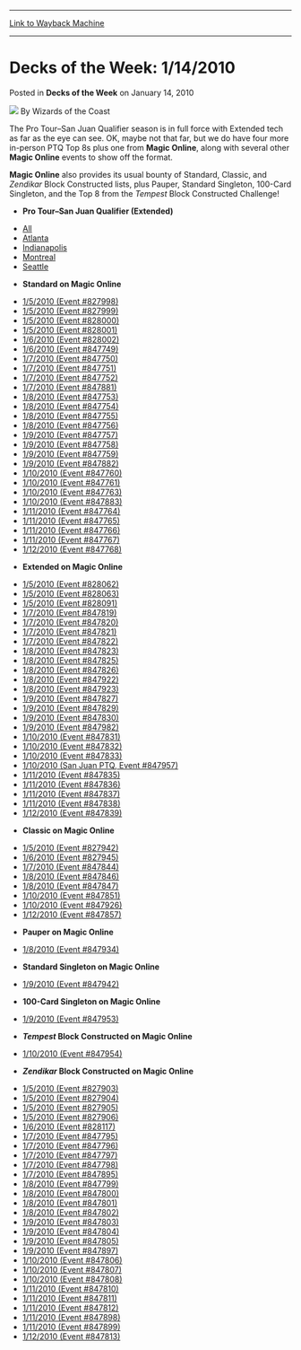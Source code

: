 
---
[Link to Wayback Machine](https://web.archive.org/web/20220119090818/https://magic.wizards.com/en/articles/archive/decks-week/decks-week-1142010-2010-01-14)

[_metadata_:author]:- "Wizards of the Coast"
[_metadata_:description]:- "The Pro Tour–San Juan Qualifier season is in full force with Extended tech as far as the eye can see. OK, maybe not that far, but we do have four more in-person PTQ Top 8s plus one from Magic Online, along with several other Magic Online events to show off the format."
[_metadata_:generator]:- "Drupal 7 (http://drupal.org)"
[_metadata_:node]:- "600361"
[_metadata_:publish_date]:- "2010-01-14"
[_metadata_:source]:- "div-main-content"
[_metadata_:title]:- "Decks of the Week: 1/14/2010"
[_metadata_:wayback_capture_timestamp]:- "2022-01-19 09:08:18"
[_metadata_:wayback_raw_url]:- "https://web.archive.org/web/20220119090818id_/https://magic.wizards.com/en/articles/archive/decks-week/decks-week-1142010-2010-01-14"
[_metadata_:wayback_url]:- "https://magic.wizards.com/en/articles/archive/decks-week/decks-week-1142010-2010-01-14"
---


Decks of the Week: 1/14/2010
============================



 Posted in **Decks of the Week**
 on January 14, 2010 






![](https://media.magic.wizards.com/styles/auth_small/public/images/person/wizards_author.jpg)
By Wizards of the Coast











The Pro Tour–San Juan Qualifier season is in full force with Extended tech as far as the eye can see. OK, maybe not that far, but we do have four more in-person PTQ Top 8s plus one from **Magic Online**, along with several other **Magic Online** events to show off the format. 

**Magic Online** also provides its usual bounty of Standard, Classic, and *Zendikar* Block Constructed lists, plus Pauper, Standard Singleton, 100-Card Singleton, and the Top 8 from the *Tempest* Block Constructed Challenge!

* **Pro Tour–San Juan Qualifier (Extended)**
+ [All](/en/events/coverage/pro-tour%E2%80%93san-juan-extended-qualifier-season-top-8-decklists)
+ [Atlanta](/en/articles/archive/event-coverage/pro-tour%E2%80%93san-juan-extended-qualifier-season-top-8-decklists-2010-0-0)
+ [Indianapolis](/en/articles/archive/event-coverage/pro-tour%E2%80%93san-juan-extended-qualifier-season-top-8-decklists-2010-0-3)
+ [Montreal](/en/articles/archive/event-coverage/pro-tour%E2%80%93san-juan-extended-qualifier-season-top-8-decklists-2010-0-2)
+ [Seattle](/en/articles/archive/event-coverage/pro-tour%E2%80%93san-diego-qualifying-season-top-8-decklists-2010-01-13)

* **Standard on Magic Online**
+ [1/5/2010 (Event #827998)](http://archive.wizards.com/Magic/Digital/MagicOnlineTourn.aspx?x=mtg/digital/magiconline/tourn/827998)
+ [1/5/2010 (Event #827999)](http://archive.wizards.com/Magic/Digital/MagicOnlineTourn.aspx?x=mtg/digital/magiconline/tourn/827999)
+ [1/5/2010 (Event #828000)](http://archive.wizards.com/Magic/Digital/MagicOnlineTourn.aspx?x=mtg/digital/magiconline/tourn/828000)
+ [1/5/2010 (Event #828001)](http://archive.wizards.com/Magic/Digital/MagicOnlineTourn.aspx?x=mtg/digital/magiconline/tourn/828001)
+ [1/6/2010 (Event #828002)](http://archive.wizards.com/Magic/Digital/MagicOnlineTourn.aspx?x=mtg/digital/magiconline/tourn/828002)
+ [1/6/2010 (Event #847749)](http://archive.wizards.com/Magic/Digital/MagicOnlineTourn.aspx?x=mtg/digital/magiconline/tourn/847749)
+ [1/7/2010 (Event #847750)](http://archive.wizards.com/Magic/Digital/MagicOnlineTourn.aspx?x=mtg/digital/magiconline/tourn/847750)
+ [1/7/2010 (Event #847751)](http://archive.wizards.com/Magic/Digital/MagicOnlineTourn.aspx?x=mtg/digital/magiconline/tourn/847751)
+ [1/7/2010 (Event #847752)](http://archive.wizards.com/Magic/Digital/MagicOnlineTourn.aspx?x=mtg/digital/magiconline/tourn/847752)
+ [1/7/2010 (Event #847881)](http://archive.wizards.com/Magic/Digital/MagicOnlineTourn.aspx?x=mtg/digital/magiconline/tourn/847881)
+ [1/8/2010 (Event #847753)](http://archive.wizards.com/Magic/Digital/MagicOnlineTourn.aspx?x=mtg/digital/magiconline/tourn/847753)
+ [1/8/2010 (Event #847754)](http://archive.wizards.com/Magic/Digital/MagicOnlineTourn.aspx?x=mtg/digital/magiconline/tourn/847754)
+ [1/8/2010 (Event #847755)](http://archive.wizards.com/Magic/Digital/MagicOnlineTourn.aspx?x=mtg/digital/magiconline/tourn/847755)
+ [1/8/2010 (Event #847756)](http://archive.wizards.com/Magic/Digital/MagicOnlineTourn.aspx?x=mtg/digital/magiconline/tourn/847756)
+ [1/9/2010 (Event #847757)](http://archive.wizards.com/Magic/Digital/MagicOnlineTourn.aspx?x=mtg/digital/magiconline/tourn/847757)
+ [1/9/2010 (Event #847758)](http://archive.wizards.com/Magic/Digital/MagicOnlineTourn.aspx?x=mtg/digital/magiconline/tourn/847758)
+ [1/9/2010 (Event #847759)](http://archive.wizards.com/Magic/Digital/MagicOnlineTourn.aspx?x=mtg/digital/magiconline/tourn/847759)
+ [1/9/2010 (Event #847882)](http://archive.wizards.com/Magic/Digital/MagicOnlineTourn.aspx?x=mtg/digital/magiconline/tourn/847882)
+ [1/10/2010 (Event #847760)](http://archive.wizards.com/Magic/Digital/MagicOnlineTourn.aspx?x=mtg/digital/magiconline/tourn/847760)
+ [1/10/2010 (Event #847761)](http://archive.wizards.com/Magic/Digital/MagicOnlineTourn.aspx?x=mtg/digital/magiconline/tourn/847761)
+ [1/10/2010 (Event #847763)](http://archive.wizards.com/Magic/Digital/MagicOnlineTourn.aspx?x=mtg/digital/magiconline/tourn/847763)
+ [1/10/2010 (Event #847883)](http://archive.wizards.com/Magic/Digital/MagicOnlineTourn.aspx?x=mtg/digital/magiconline/tourn/847883)
+ [1/11/2010 (Event #847764)](http://archive.wizards.com/Magic/Digital/MagicOnlineTourn.aspx?x=mtg/digital/magiconline/tourn/847764)
+ [1/11/2010 (Event #847765)](http://archive.wizards.com/Magic/Digital/MagicOnlineTourn.aspx?x=mtg/digital/magiconline/tourn/847765)
+ [1/11/2010 (Event #847766)](http://archive.wizards.com/Magic/Digital/MagicOnlineTourn.aspx?x=mtg/digital/magiconline/tourn/847766)
+ [1/11/2010 (Event #847767)](http://archive.wizards.com/Magic/Digital/MagicOnlineTourn.aspx?x=mtg/digital/magiconline/tourn/847767)
+ [1/12/2010 (Event #847768)](http://archive.wizards.com/Magic/Digital/MagicOnlineTourn.aspx?x=mtg/digital/magiconline/tourn/847768)

* **Extended on Magic Online**
+ [1/5/2010 (Event #828062)](http://archive.wizards.com/Magic/Digital/MagicOnlineTourn.aspx?x=mtg/digital/magiconline/tourn/828062)
+ [1/5/2010 (Event #828063)](http://archive.wizards.com/Magic/Digital/MagicOnlineTourn.aspx?x=mtg/digital/magiconline/tourn/828063)
+ [1/5/2010 (Event #828091)](http://archive.wizards.com/Magic/Digital/MagicOnlineTourn.aspx?x=mtg/digital/magiconline/tourn/828091)
+ [1/7/2010 (Event #847819)](http://archive.wizards.com/Magic/Digital/MagicOnlineTourn.aspx?x=mtg/digital/magiconline/tourn/847819)
+ [1/7/2010 (Event #847820)](http://archive.wizards.com/Magic/Digital/MagicOnlineTourn.aspx?x=mtg/digital/magiconline/tourn/847820)
+ [1/7/2010 (Event #847821)](http://archive.wizards.com/Magic/Digital/MagicOnlineTourn.aspx?x=mtg/digital/magiconline/tourn/847821)
+ [1/7/2010 (Event #847822)](http://archive.wizards.com/Magic/Digital/MagicOnlineTourn.aspx?x=mtg/digital/magiconline/tourn/847822)
+ [1/8/2010 (Event #847823)](http://archive.wizards.com/Magic/Digital/MagicOnlineTourn.aspx?x=mtg/digital/magiconline/tourn/847823)
+ [1/8/2010 (Event #847825)](http://archive.wizards.com/Magic/Digital/MagicOnlineTourn.aspx?x=mtg/digital/magiconline/tourn/847825)
+ [1/8/2010 (Event #847826)](http://archive.wizards.com/Magic/Digital/MagicOnlineTourn.aspx?x=mtg/digital/magiconline/tourn/847826)
+ [1/8/2010 (Event #847922)](http://archive.wizards.com/Magic/Digital/MagicOnlineTourn.aspx?x=mtg/digital/magiconline/tourn/847922)
+ [1/8/2010 (Event #847923)](http://archive.wizards.com/Magic/Digital/MagicOnlineTourn.aspx?x=mtg/digital/magiconline/tourn/847923)
+ [1/9/2010 (Event #847827)](http://archive.wizards.com/Magic/Digital/MagicOnlineTourn.aspx?x=mtg/digital/magiconline/tourn/847827)
+ [1/9/2010 (Event #847829)](http://archive.wizards.com/Magic/Digital/MagicOnlineTourn.aspx?x=mtg/digital/magiconline/tourn/847829)
+ [1/9/2010 (Event #847830)](http://archive.wizards.com/Magic/Digital/MagicOnlineTourn.aspx?x=mtg/digital/magiconline/tourn/847830)
+ [1/9/2010 (Event #847982)](http://archive.wizards.com/Magic/Digital/MagicOnlineTourn.aspx?x=mtg/digital/magiconline/tourn/847982)
+ [1/10/2010 (Event #847831)](http://archive.wizards.com/Magic/Digital/MagicOnlineTourn.aspx?x=mtg/digital/magiconline/tourn/847831)
+ [1/10/2010 (Event #847832)](http://archive.wizards.com/Magic/Digital/MagicOnlineTourn.aspx?x=mtg/digital/magiconline/tourn/847832)
+ [1/10/2010 (Event #847833)](http://archive.wizards.com/Magic/Digital/MagicOnlineTourn.aspx?x=mtg/digital/magiconline/tourn/847833)
+ [1/10/2010 (San Juan PTQ, Event #847957)](http://archive.wizards.com/Magic/Digital/MagicOnlineTourn.aspx?x=mtg/digital/magiconline/tourn/847957)
+ [1/11/2010 (Event #847835)](http://archive.wizards.com/Magic/Digital/MagicOnlineTourn.aspx?x=mtg/digital/magiconline/tourn/847835)
+ [1/11/2010 (Event #847836)](http://archive.wizards.com/Magic/Digital/MagicOnlineTourn.aspx?x=mtg/digital/magiconline/tourn/847836)
+ [1/11/2010 (Event #847837)](http://archive.wizards.com/Magic/Digital/MagicOnlineTourn.aspx?x=mtg/digital/magiconline/tourn/847837)
+ [1/11/2010 (Event #847838)](http://archive.wizards.com/Magic/Digital/MagicOnlineTourn.aspx?x=mtg/digital/magiconline/tourn/847838)
+ [1/12/2010 (Event #847839)](http://archive.wizards.com/Magic/Digital/MagicOnlineTourn.aspx?x=mtg/digital/magiconline/tourn/847839)

* **Classic on Magic Online**
+ [1/5/2010 (Event #827942)](http://archive.wizards.com/Magic/Digital/MagicOnlineTourn.aspx?x=mtg/digital/magiconline/tourn/827942)
+ [1/6/2010 (Event #827945)](http://archive.wizards.com/Magic/Digital/MagicOnlineTourn.aspx?x=mtg/digital/magiconline/tourn/827945)
+ [1/7/2010 (Event #847844)](http://archive.wizards.com/Magic/Digital/MagicOnlineTourn.aspx?x=mtg/digital/magiconline/tourn/847844)
+ [1/8/2010 (Event #847846)](http://archive.wizards.com/Magic/Digital/MagicOnlineTourn.aspx?x=mtg/digital/magiconline/tourn/847846)
+ [1/8/2010 (Event #847847)](http://archive.wizards.com/Magic/Digital/MagicOnlineTourn.aspx?x=mtg/digital/magiconline/tourn/847847)
+ [1/10/2010 (Event #847851)](http://archive.wizards.com/Magic/Digital/MagicOnlineTourn.aspx?x=mtg/digital/magiconline/tourn/847851)
+ [1/10/2010 (Event #847926)](http://archive.wizards.com/Magic/Digital/MagicOnlineTourn.aspx?x=mtg/digital/magiconline/tourn/847926)
+ [1/12/2010 (Event #847857)](http://archive.wizards.com/Magic/Digital/MagicOnlineTourn.aspx?x=mtg/digital/magiconline/tourn/847857)

* **Pauper on Magic Online**
+ [1/8/2010 (Event #847934)](http://archive.wizards.com/Magic/Digital/MagicOnlineTourn.aspx?x=mtg/digital/magiconline/tourn/847934)

* **Standard Singleton on Magic Online**
+ [1/9/2010 (Event #847942)](http://archive.wizards.com/Magic/Digital/MagicOnlineTourn.aspx?x=mtg/digital/magiconline/tourn/847942)

* **100-Card Singleton on Magic Online**
+ [1/9/2010 (Event #847953)](http://archive.wizards.com/Magic/Digital/MagicOnlineTourn.aspx?x=mtg/digital/magiconline/tourn/847953)

* ***Tempest* Block Constructed on Magic Online**
+ [1/10/2010 (Event #847954)](http://archive.wizards.com/Magic/Digital/MagicOnlineTourn.aspx?x=mtg/digital/magiconline/tourn/847954)

* ***Zendikar* Block Constructed on Magic Online**
+ [1/5/2010 (Event #827903)](http://archive.wizards.com/Magic/Digital/MagicOnlineTourn.aspx?x=mtg/digital/magiconline/tourn/827903)
+ [1/5/2010 (Event #827904)](http://archive.wizards.com/Magic/Digital/MagicOnlineTourn.aspx?x=mtg/digital/magiconline/tourn/827904)
+ [1/5/2010 (Event #827905)](http://archive.wizards.com/Magic/Digital/MagicOnlineTourn.aspx?x=mtg/digital/magiconline/tourn/827905)
+ [1/5/2010 (Event #827906)](http://archive.wizards.com/Magic/Digital/MagicOnlineTourn.aspx?x=mtg/digital/magiconline/tourn/827906)
+ [1/6/2010 (Event #828117)](http://archive.wizards.com/Magic/Digital/MagicOnlineTourn.aspx?x=mtg/digital/magiconline/tourn/828117)
+ [1/7/2010 (Event #847795)](http://archive.wizards.com/Magic/Digital/MagicOnlineTourn.aspx?x=mtg/digital/magiconline/tourn/847795)
+ [1/7/2010 (Event #847796)](http://archive.wizards.com/Magic/Digital/MagicOnlineTourn.aspx?x=mtg/digital/magiconline/tourn/847796)
+ [1/7/2010 (Event #847797)](http://archive.wizards.com/Magic/Digital/MagicOnlineTourn.aspx?x=mtg/digital/magiconline/tourn/847797)
+ [1/7/2010 (Event #847798)](http://archive.wizards.com/Magic/Digital/MagicOnlineTourn.aspx?x=mtg/digital/magiconline/tourn/847798)
+ [1/7/2010 (Event #847895)](http://archive.wizards.com/Magic/Digital/MagicOnlineTourn.aspx?x=mtg/digital/magiconline/tourn/847895)
+ [1/8/2010 (Event #847799)](http://archive.wizards.com/Magic/Digital/MagicOnlineTourn.aspx?x=mtg/digital/magiconline/tourn/847799)
+ [1/8/2010 (Event #847800)](http://archive.wizards.com/Magic/Digital/MagicOnlineTourn.aspx?x=mtg/digital/magiconline/tourn/847800)
+ [1/8/2010 (Event #847801)](http://archive.wizards.com/Magic/Digital/MagicOnlineTourn.aspx?x=mtg/digital/magiconline/tourn/847801)
+ [1/8/2010 (Event #847802)](http://archive.wizards.com/Magic/Digital/MagicOnlineTourn.aspx?x=mtg/digital/magiconline/tourn/847802)
+ [1/9/2010 (Event #847803)](http://archive.wizards.com/Magic/Digital/MagicOnlineTourn.aspx?x=mtg/digital/magiconline/tourn/847803)
+ [1/9/2010 (Event #847804)](http://archive.wizards.com/Magic/Digital/MagicOnlineTourn.aspx?x=mtg/digital/magiconline/tourn/847804)
+ [1/9/2010 (Event #847805)](http://archive.wizards.com/Magic/Digital/MagicOnlineTourn.aspx?x=mtg/digital/magiconline/tourn/847805)
+ [1/9/2010 (Event #847897)](http://archive.wizards.com/Magic/Digital/MagicOnlineTourn.aspx?x=mtg/digital/magiconline/tourn/847897)
+ [1/10/2010 (Event #847806)](http://archive.wizards.com/Magic/Digital/MagicOnlineTourn.aspx?x=mtg/digital/magiconline/tourn/847806)
+ [1/10/2010 (Event #847807)](http://archive.wizards.com/Magic/Digital/MagicOnlineTourn.aspx?x=mtg/digital/magiconline/tourn/847807)
+ [1/10/2010 (Event #847808)](http://archive.wizards.com/Magic/Digital/MagicOnlineTourn.aspx?x=mtg/digital/magiconline/tourn/847808)
+ [1/11/2010 (Event #847810)](http://archive.wizards.com/Magic/Digital/MagicOnlineTourn.aspx?x=mtg/digital/magiconline/tourn/847810)
+ [1/11/2010 (Event #847811)](http://archive.wizards.com/Magic/Digital/MagicOnlineTourn.aspx?x=mtg/digital/magiconline/tourn/847811)
+ [1/11/2010 (Event #847812)](http://archive.wizards.com/Magic/Digital/MagicOnlineTourn.aspx?x=mtg/digital/magiconline/tourn/847812)
+ [1/11/2010 (Event #847898)](http://archive.wizards.com/Magic/Digital/MagicOnlineTourn.aspx?x=mtg/digital/magiconline/tourn/847898)
+ [1/11/2010 (Event #847899)](http://archive.wizards.com/Magic/Digital/MagicOnlineTourn.aspx?x=mtg/digital/magiconline/tourn/847899)
+ [1/12/2010 (Event #847813)](http://archive.wizards.com/Magic/Digital/MagicOnlineTourn.aspx?x=mtg/digital/magiconline/tourn/847813)






